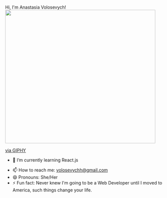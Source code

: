 Hi, I'm Anastasia Volosevych! <img src="https://giphy.com/embed/IzL0gtAuERKuESGN1t" width="480" height="427" frameBorder="0" class="giphy-embed" allowFullScreen>

<p><a href="https://giphy.com/gifs/pink-paw-awh-IzL0gtAuERKuESGN1t">via GIPHY</a></p>

<!--  -->
<!-- - 🔭 I’m currently working on ...  -->
- 🌱 I’m currently learning React.js
<!-- - 👯 I’m looking to collaborate on ... -->
<!-- - 🤔 I’m looking for help with ... -->
<!-- - 💬 Ask me about ... -->
- 📫 How to reach me: volosevychh@gmail.com
- 😄 Pronouns: She/Her
- ⚡ Fun fact: Never knew I'm going to be a Web Developer until I moved to America, such things change your life.

